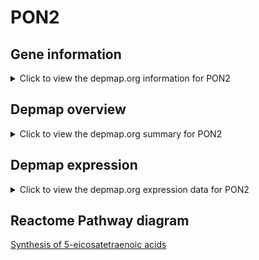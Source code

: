 <h1>PON2</h1>

<h2>Gene information</h2>
<details>
  <summary>Click to view the depmap.org information for PON2</summary>
  <iframe src="https://depmap.org/portal/gene/PON2?tab=about" style="border:none;width:100%;height:800px"></iframe>
</details>

<h2>Depmap overview</h2>
<details>
  <summary>Click to view the depmap.org summary for PON2</summary>
  <iframe src="https://depmap.org/portal/gene/PON2?tab=overview" style="border:none;width:100%;height:800px"></iframe>
</details>

<h2>Depmap expression</h2>
<details>
  <summary>Click to view the depmap.org expression data for PON2</summary>
  <iframe src="https://depmap.org/portal/gene/PON2?tab=characterization" style="border:none;width:100%;height:800px"></iframe>
</details>



<h2>Reactome Pathway diagram</h2>
<a href="https://reactome.org/PathwayBrowser/#/R-HSA-2142688" target="_BLANK">Synthesis of 5-eicosatetraenoic acids</a>



